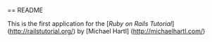 == README

This is the first application for the
[*Ruby on Rails Tutorial*] (http://railstutorial.org/)
by [Michael Hartl] (http://michaelhartl.com/)
